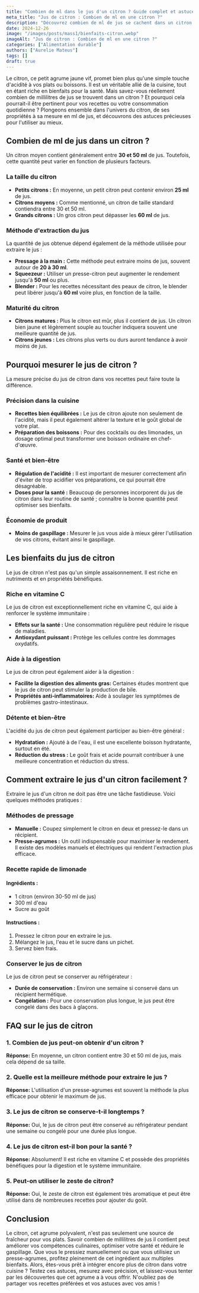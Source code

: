 ```yaml
---
title: "Combien de ml dans le jus d'un citron ? Guide complet et astuces"
meta_title: "Jus de citron : Combien de ml en une citron ?"
description: "Découvrez combien de ml de jus se cachent dans un citron et des astuces pratiques pour l'utiliser dans votre cuisine."
date: 2024-12-26
image: "/images/posts/mass1/bienfaits-citron.webp"
imageAlt: "Jus de citron : Combien de ml en une citron ?"
categories: ["Alimentation durable"]
authors: ["Aurelie Mateus"]
tags: []
draft: true
---
```


Le citron, ce petit agrume jaune vif, promet bien plus qu'une simple touche d'acidité à vos plats ou boissons. Il est un véritable allié de la cuisine, tout en étant riche en bienfaits pour la santé. Mais savez-vous réellement combien de millilitres de jus se trouvent dans un citron ? Et pourquoi cela pourrait-il être pertinent pour vos recettes ou votre consommation quotidienne ? Plongeons ensemble dans l'univers du citron, de ses propriétés à sa mesure en ml de jus, et découvrons des astuces précieuses pour l'utiliser au mieux.

## Combien de ml de jus dans un citron ?

Un citron moyen contient généralement entre **30 et 50 ml** de jus. Toutefois, cette quantité peut varier en fonction de plusieurs facteurs.

### La taille du citron

- **Petits citrons :** En moyenne, un petit citron peut contenir environ **25 ml** de jus.
- **Citrons moyens :** Comme mentionné, un citron de taille standard contiendra entre 30 et 50 ml.
- **Grands citrons :** Un gros citron peut dépasser les **60 ml** de jus.

### Méthode d'extraction du jus

La quantité de jus obtenue dépend également de la méthode utilisée pour extraire le jus :

- **Pressage à la main :** Cette méthode peut extraire moins de jus, souvent autour de **20 à 30 ml**.
- **Squeezeur :** Utiliser un presse-citron peut augmenter le rendement jusqu'à **50 ml** ou plus.
- **Blender :** Pour les recettes nécessitant des peaux de citron, le blender peut libérer jusqu'à **60 ml** voire plus, en fonction de la taille.

### Maturité du citron

- **Citrons matures :** Plus le citron est mûr, plus il contient de jus. Un citron bien jaune et légèrement souple au toucher indiquera souvent une meilleure quantité de jus.
- **Citrons jeunes :** Les citrons plus verts ou durs auront tendance à avoir moins de jus.

## Pourquoi mesurer le jus de citron ?

La mesure précise du jus de citron dans vos recettes peut faire toute la différence.

### Précision dans la cuisine

- **Recettes bien équilibrées :** Le jus de citron ajoute non seulement de l'acidité, mais il peut également altérer la texture et le goût global de votre plat.
- **Préparation des boissons :** Pour des cocktails ou des limonades, un dosage optimal peut transformer une boisson ordinaire en chef-d'œuvre.

### Santé et bien-être

- **Régulation de l'acidité :** Il est important de mesurer correctement afin d'éviter de trop acidifier vos préparations, ce qui pourrait être désagréable.
- **Doses pour la santé :** Beaucoup de personnes incorporent du jus de citron dans leur routine de santé ; connaître la bonne quantité peut optimiser ses bienfaits.

### Économie de produit

- **Moins de gaspillage :** Mesurer le jus vous aide à mieux gérer l'utilisation de vos citrons, évitant ainsi le gaspillage.

## Les bienfaits du jus de citron

Le jus de citron n'est pas qu'un simple assaisonnement. Il est riche en nutriments et en propriétés bénéfiques.

### Riche en vitamine C

Le jus de citron est exceptionnellement riche en vitamine C, qui aide à renforcer le système immunitaire :

- **Effets sur la santé :** Une consommation régulière peut réduire le risque de maladies.
- **Antioxydant puissant :** Protège les cellules contre les dommages oxydatifs.

### Aide à la digestion

Le jus de citron peut également aider à la digestion :

- **Facilite la digestion des aliments gras:** Certaines études montrent que le jus de citron peut stimuler la production de bile.
- **Propriétés anti-inflammatoires:** Aide à soulager les symptômes de problèmes gastro-intestinaux.

### Détente et bien-être

L'acidité du jus de citron peut également participer au bien-être général :

- **Hydratation :** Ajouté à de l'eau, il est une excellente boisson hydratante, surtout en été.
- **Réduction du stress :** Le goût frais et acide pourrait contribuer à une meilleure concentration et réduction du stress.

## Comment extraire le jus d'un citron facilement ?

Extraire le jus d'un citron ne doit pas être une tâche fastidieuse. Voici quelques méthodes pratiques :

### Méthodes de pressage

- **Manuelle :** Coupez simplement le citron en deux et pressez-le dans un récipient.
- **Presse-agrumes :** Un outil indispensable pour maximiser le rendement. Il existe des modèles manuels et électriques qui rendent l'extraction plus efficace.

### Recette rapide de limonade

#### Ingrédients :
- 1 citron (environ 30-50 ml de jus)
- 300 ml d'eau
- Sucre au goût

#### Instructions :
1. Pressez le citron pour en extraire le jus.
2. Mélangez le jus, l'eau et le sucre dans un pichet.
3. Servez bien frais.

### Conserver le jus de citron

Le jus de citron peut se conserver au réfrigérateur :

- **Durée de conservation :** Environ une semaine si conservé dans un récipient hermétique.
- **Congélation :** Pour une conservation plus longue, le jus peut être congelé dans des bacs à glaçons.

## FAQ sur le jus de citron

### 1. Combien de jus peut-on obtenir d'un citron ?

**Réponse:** En moyenne, un citron contient entre 30 et 50 ml de jus, mais cela dépend de sa taille.

### 2. Quelle est la meilleure méthode pour extraire le jus ?

**Réponse:** L'utilisation d'un presse-agrumes est souvent la méthode la plus efficace pour obtenir le maximum de jus.

### 3. Le jus de citron se conserve-t-il longtemps ?

**Réponse:** Oui, le jus de citron peut être conservé au réfrigérateur pendant une semaine ou congelé pour une durée plus longue.

### 4. Le jus de citron est-il bon pour la santé ?

**Réponse:** Absolument! Il est riche en vitamine C et possède des propriétés bénéfiques pour la digestion et le système immunitaire.

### 5. Peut-on utiliser le zeste de citron?

**Réponse:** Oui, le zeste de citron est également très aromatique et peut être utilisé dans de nombreuses recettes pour ajouter du goût.

## Conclusion

Le citron, cet agrume polyvalent, n'est pas seulement une source de fraîcheur pour vos plats. Savoir combien de millilitres de jus il contient peut améliorer vos compétences culinaires, optimiser votre santé et réduire le gaspillage. Que vous le pressiez manuellement ou que vous utilisiez un presse-agrumes, profitez pleinement de cet ingrédient aux multiples bienfaits. Alors, êtes-vous prêt à intégrer encore plus de citron dans votre cuisine ? Testez ces astuces, mesurez avec précision, et laissez-vous tenter par les découvertes que cet agrume a à vous offrir. N'oubliez pas de partager vos recettes préférées et vos astuces avec vos amis !


